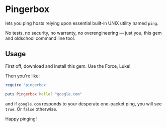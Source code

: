 # Pingerbox

lets you ping hosts relying upon essential built-in UNIX utility named `ping`.

No tests, no security, no warranty, no overengineering — just you, this gem and oldschool command line tool.

## Usage

First off, download and install this gem. Use the Force, Luke!

Then you're like:
``` ruby
require 'pingerbox'

puts Pingerbox.hello? "google.com"
```
and if `google.com` responds to your desperate one-packet ping, you will see `true`. Or `false` otherwise.

Happy pinging!

